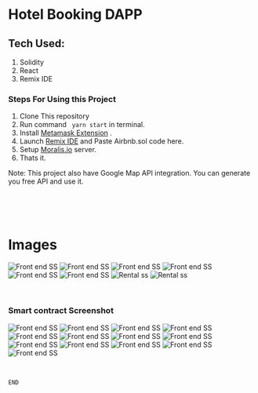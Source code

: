 # Hotel Booking DAPP

## Tech Used:
1. Solidity
2. React
3. Remix IDE

### Steps For Using this Project
1. Clone This repository
2. Run command ` yarn start` in terminal.
 3. Install [Metamask Extension](https://chrome.google.com/webstore/detail/metamask/nkbihfbeogaeaoehlefnkodbefgpgknn?hl=en) .
 4. Launch [Remix IDE](https://remix.ethereum.org/#optimize=false&runs=200&evmVersion=null&version=soljson-v0.8.7+commit.e28d00a7.js) and Paste Airbnb.sol code here.
5. Setup [Moralis.io](https://moralis.io/) server.
6. Thats it.

Note: This project also have Google Map API integration. You can generate you free API and use it.

<br>
<br>



<br>

#  **Images**
![Front end SS](https://github.com/IamShubhamSingha/Hotel-Booking-Dapp/blob/main/a.png)
![Front end SS](https://github.com/IamShubhamSingha/Hotel-Booking-Dapp/blob/main/b.png)
![Front end SS](https://github.com/IamShubhamSingha/Hotel-Booking-Dapp/blob/main/c.png)
![Front end SS](https://github.com/IamShubhamSingha/Hotel-Booking-Dapp/blob/main/d.png)
![Front end SS](https://github.com/IamShubhamSingha/Hotel-Booking-Dapp/blob/main/e.png)
![Front end SS](https://github.com/IamShubhamSingha/Hotel-Booking-Dapp/blob/main/f.png)
![Rental ss](https://github.com/IamShubhamSingha/Hotel-Booking-Dapp/blob/main/t.png)
![Rental ss](https://github.com/IamShubhamSingha/Hotel-Booking-Dapp/blob/main/u.png)

<br>

###  Smart contract Screenshot


![Front end SS](https://github.com/IamShubhamSingha/Hotel-Booking-Dapp/blob/main/g.png)
![Front end SS](https://github.com/IamShubhamSingha/Hotel-Booking-Dapp/blob/main/h.png)
![Front end SS](https://github.com/IamShubhamSingha/Hotel-Booking-Dapp/blob/main/i.png)
![Front end SS](https://github.com/IamShubhamSingha/Hotel-Booking-Dapp/blob/main/j.png)
![Front end SS](https://github.com/IamShubhamSingha/Hotel-Booking-Dapp/blob/main/k.png)
![Front end SS](https://github.com/IamShubhamSingha/Hotel-Booking-Dapp/blob/main/l.png)
![Front end SS](https://github.com/IamShubhamSingha/Hotel-Booking-Dapp/blob/main/m.png)
![Front end SS](https://github.com/IamShubhamSingha/Hotel-Booking-Dapp/blob/main/n.png)
![Front end SS](https://github.com/IamShubhamSingha/Hotel-Booking-Dapp/blob/main/o.png)
![Front end SS](https://github.com/IamShubhamSingha/Hotel-Booking-Dapp/blob/main/p.png)
![Front end SS](https://github.com/IamShubhamSingha/Hotel-Booking-Dapp/blob/main/q.png)
![Front end SS](https://github.com/IamShubhamSingha/Hotel-Booking-Dapp/blob/main/r.png)
![Front end SS](https://github.com/IamShubhamSingha/Hotel-Booking-Dapp/blob/main/s.png)



<br>

`END` 


